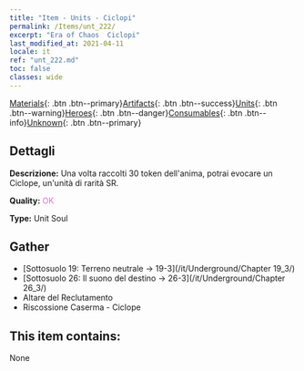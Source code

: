 ```yaml
---
title: "Item - Units - Ciclopi"
permalink: /Items/unt_222/
excerpt: "Era of Chaos  Ciclopi"
last_modified_at: 2021-04-11
locale: it
ref: "unt_222.md"
toc: false
classes: wide
---
```

 [Materials](/it/Items/){: .btn .btn--primary}[Artifacts](/it/Items/Artifacts/){: .btn .btn--success}[Units](/it/Items/Units/){: .btn .btn--warning}[Heroes](/it/Items/Heroes/){: .btn .btn--danger}[Consumables](/it/Items/Consumables/){: .btn .btn--info}[Unknown](/it/Items/Unknown/){: .btn .btn--primary}

## Dettagli
 **Descrizione:** Una volta raccolti 30 token dell'anima, potrai evocare un Ciclope, un'unità di rarità SR.

 **Quality:** <span style="color: #DA70D6">OK</span>

 **Type:** Unit Soul

## Gather

*    [Sottosuolo 19: Terreno neutrale -> 19-3](/it/Underground/Chapter 19_3/) 
*    [Sottosuolo 26: Il suono del destino -> 26-3](/it/Underground/Chapter 26_3/) 
*    Altare del Reclutamento 
*    Riscossione Caserma - Ciclope 

## This item contains:

  None

